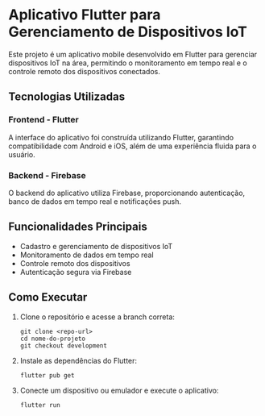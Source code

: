 # Aplicativo Flutter para Gerenciamento de Dispositivos IoT

Este projeto é um aplicativo mobile desenvolvido em Flutter para gerenciar dispositivos IoT na área, permitindo o monitoramento em tempo real e o controle remoto dos dispositivos conectados.

## Tecnologias Utilizadas

### Frontend - Flutter

A interface do aplicativo foi construída utilizando Flutter, garantindo compatibilidade com Android e iOS, além de uma experiência fluida para o usuário.

### Backend - Firebase

O backend do aplicativo utiliza Firebase, proporcionando autenticação, banco de dados em tempo real e notificações push.

## Funcionalidades Principais

- Cadastro e gerenciamento de dispositivos IoT
- Monitoramento de dados em tempo real
- Controle remoto dos dispositivos
- Autenticação segura via Firebase

## Como Executar
1. Clone o repositório e acesse a branch correta:

    ```
    git clone <repo-url>
    cd nome-do-projeto
    git checkout development
    ```

2. Instale as dependências do Flutter:

    `flutter pub get`

3. Conecte um dispositivo ou emulador e execute o aplicativo:

    `flutter run`
